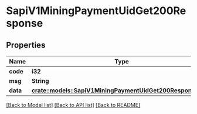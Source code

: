 # SapiV1MiningPaymentUidGet200Response

## Properties

Name | Type | Description | Notes
------------ | ------------- | ------------- | -------------
**code** | **i32** |  | 
**msg** | **String** |  | 
**data** | [**crate::models::SapiV1MiningPaymentUidGet200ResponseData**](_sapi_v1_mining_payment_uid_get_200_response_data.md) |  | 

[[Back to Model list]](../README.md#documentation-for-models) [[Back to API list]](../README.md#documentation-for-api-endpoints) [[Back to README]](../README.md)



